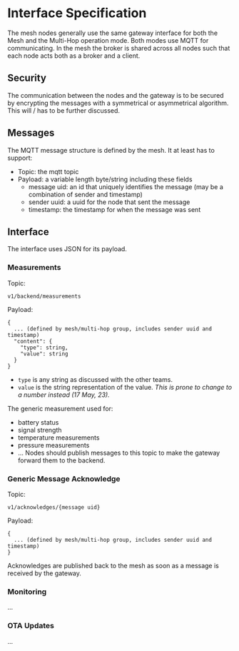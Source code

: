 # Interface Specification
The mesh nodes generally use the same gateway interface for both the Mesh and the Multi-Hop operation mode. Both modes use MQTT for communicating. In the mesh the broker is shared across all nodes such that each node acts both as a broker and a client.

## Security
The communication between the nodes and the gateway is to be secured by encrypting the messages with a symmetrical or asymmetrical algorithm. This will / has to be further discussed.

## Messages
The MQTT message structure is defined by the mesh. It at least has to support:
- Topic: the mqtt topic
- Payload: a variable length byte/string including these fields
  - message uid: an id that uniquely identifies the message (may be a combination of sender and timestamp)
  - sender uuid: a uuid for the node that sent the message
  - timestamp: the timestamp for when the message was sent

## Interface

The interface uses JSON for its payload.

### Measurements
Topic:
```
v1/backend/measurements
```
Payload:
```
{
  ... (defined by mesh/multi-hop group, includes sender uuid and timestamp)
  "content": {
    "type": string,
    "value": string
  }
}
```
- `type` is any string as discussed with the other teams.
- `value` is the string representation of the value. _This is prone to change to a number instead (17 May, 23)._

The generic measurement used for:
- battery status
- signal strength
- temperature measurements
- pressure measurements
- ...
Nodes should publish messages to this topic to make the gateway forward them to the backend.

### Generic Message Acknowledge
Topic:
```
v1/acknowledges/{message uid}
```
Payload:
```
{
  ... (defined by mesh/multi-hop group, includes sender uuid and timestamp)
}
```

Acknowledges are published back to the mesh as soon as a message is received by the gateway.

### Monitoring
...

### OTA Updates
...
